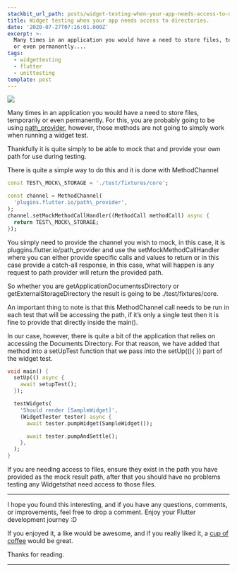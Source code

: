 ```yaml
---
stackbit_url_path: posts/widget-testing-when-your-app-needs-access-to-directories
title: Widget testing when your app needs access to directories.
date: '2020-07-27T07:16:01.000Z'
excerpt: >-
  Many times in an application you would have a need to store files, temporarily
  or even permanently....
tags:
  - widgettesting
  - flutter
  - unittesting
template: post
---
```



![](https://cdn.jsdelivr.net/gh/RemeJuan/remelehane@master/uPic/1*bnm8sRPmozmm0_tgnN97WQ.png)

Many times in an application you would have a need to store files, temporarily or even permanently. For this, you are probably going to be using [path\_provider](https://pub.dev/packages/path_provider), however, those methods are not going to simply work when running a widget test.

Thankfully it is quite simply to be able to mock that and provide your own path for use during testing.

There is quite a simple way to do this and it is done with MethodChannel


```dart
const TEST\_MOCK\_STORAGE = './test/fixtures/core';

const channel = MethodChannel(
  'plugins.flutter.io/path\_provider',
);
channel.setMockMethodCallHandler((MethodCall methodCall) async {
  return TEST\_MOCK\_STORAGE;
});
```


You simply need to provide the channel you wish to mock, in this case, it is pluggins.flutter.io/path\_provider and use the setMockMethodCallHandler where you can either provide specific calls and values to return or in this case provide a catch-all response, in this case, what will happen is any request to path provider will return the provided path.

So whether you are getApplicationDocumentssDirectory or getExternalStorageDirectory the result is going to be ./test/fixtures/core.

An important thing to note is that this MethodChannel call needs to be run in each test that will be accessing the path, if it’s only a single test then it is fine to provide that directly inside the main().

In our case, however, there is quite a bit of the application that relies on accessing the Documents Directory. For that reason, we have added that method into a setUpTest function that we pass into the setUp((){ }) part of the widget test.


```dart
void main() {
  setUp(() async {
    await setupTest();
  });

  testWidgets(
    'Should render [SampleWidget]',
    (WidgetTester tester) async {
      await tester.pumpWidget(SampleWidget());

      await tester.pumpAndSettle();
    },
  );
}
```


If you are needing access to files, ensure they exist in the path you have provided as the mock result path, after that you should have no problems testing any Widgetsthat need access to those files.

* * *

I hope you found this interesting, and if you have any questions, comments, or improvements, feel free to drop a comment. Enjoy your Flutter development journey :D

If you enjoyed it, a like would be awesome, and if you really liked it, a [cup of coffee](https://www.buymeacoffee.com/remelehane) would be great.

Thanks for reading.

****

